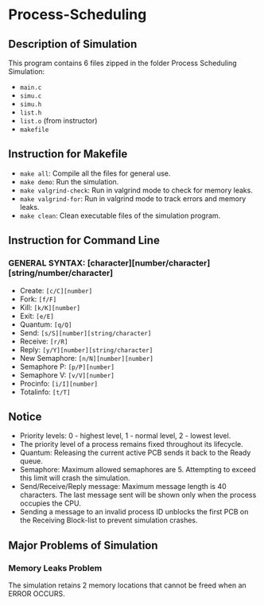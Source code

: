 # Process-Scheduling

## Description of Simulation

This program contains 6 files zipped in the folder Process Scheduling Simulation:

- `main.c`
- `simu.c`
- `simu.h`
- `list.h`
- `list.o` (from instructor)
- `makefile`

## Instruction for Makefile

- `make all`: Compile all the files for general use.
- `make demo`: Run the simulation.
- `make valgrind-check`: Run in valgrind mode to check for memory leaks.
- `make valgrind-for`: Run in valgrind mode to track errors and memory leaks.
- `make clean`: Clean executable files of the simulation program.

## Instruction for Command Line

### GENERAL SYNTAX: [character][number/character][string/number/character]

- Create: `[c/C][number]`
- Fork: `[f/F]`
- Kill: `[k/K][number]`
- Exit: `[e/E]`
- Quantum: `[q/Q]`
- Send: `[s/S][number][string/character]`
- Receive: `[r/R]`
- Reply: `[y/Y][number][string/character]`
- New Semaphore: `[n/N][number][number]`
- Semaphore P: `[p/P][number]`
- Semaphore V: `[v/V][number]`
- Procinfo: `[i/I][number]`
- Totalinfo: `[t/T]`

## Notice

- Priority levels: 0 - highest level, 1 - normal level, 2 - lowest level.
- The priority level of a process remains fixed throughout its lifecycle.
- Quantum: Releasing the current active PCB sends it back to the Ready queue.
- Semaphore: Maximum allowed semaphores are 5. Attempting to exceed this limit will crash the simulation.
- Send/Receive/Reply message: Maximum message length is 40 characters. The last message sent will be shown only when the process occupies the CPU.
- Sending a message to an invalid process ID unblocks the first PCB on the Receiving Block-list to prevent simulation crashes.

## Major Problems of Simulation

### Memory Leaks Problem

The simulation retains 2 memory locations that cannot be freed when an ERROR OCCURS.




